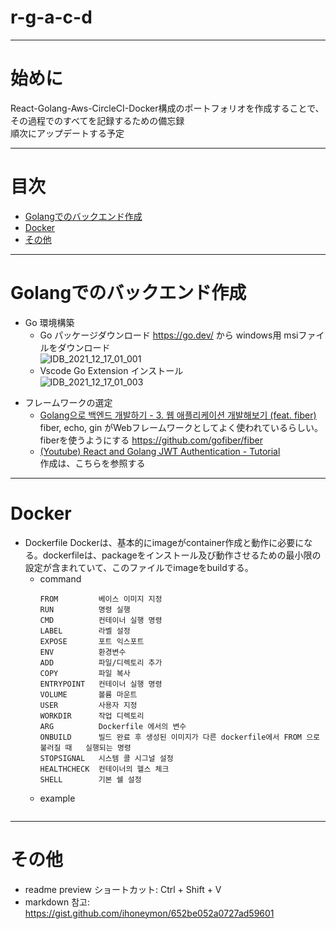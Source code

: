 # r-g-a-c-d

---
# 始めに 

React-Golang-Aws-CircleCI-Docker構成のポートフォリオを作成することで、その過程でのすべてを記録するための備忘録  
順次にアップデートする予定


---

# 目次

- [Golangでのバックエンド作成](#golangでのバックエンド作成)
- [Docker](#docker)
- [その他](#その他)

---

# Golangでのバックエンド作成

* Go 環境構築
    * Go パッケージダウンロード
        https://go.dev/ から windows用 msiファイルをダウンロード  
        ![IDB_2021_12_17_01_001](https://user-images.githubusercontent.com/44703302/146411047-e8561a92-d47b-49b1-938b-2935039b9b11.jpg)  
    * Vscode Go Extension インストール  
    ![IDB_2021_12_17_01_003](https://user-images.githubusercontent.com/44703302/146412309-1a6d7ae3-fc11-4e49-ba1f-d36b33a2b0a3.jpg)  
>

* フレームワークの選定
    *  [Golang으로 백엔드 개발하기 - 3. 웹 애플리케이션 개발해보기 (feat. fiber)](https://umi0410.github.io/blog/golang/how-to-backend-in-go-webapp/)  
    fiber, echo, gin がWebフレームワークとしてよく使われているらしい。 fiberを使うようにする
    https://github.com/gofiber/fiber
    * [(Youtube) React and Golang JWT Authentication - Tutorial](https://www.youtube.com/watch?v=d4Y2DkKbxM0)  
    作成は、こちらを参照する


---
# Docker

* Dockerfile
Dockerは、基本的にimageがcontainer作成と動作に必要になる。dockerfileは、packageをインストール及び動作させるための最小限の設定が含まれていて、このファイルでimageをbuildする。
  - command
    ```
    FROM         베이스 이미지 지정
    RUN          명령 실행
    CMD          컨테이너 실행 명령
    LABEL        라벨 설정
    EXPOSE       포트 익스포트
    ENV          환경변수
    ADD          파일/디렉토리 추가
    COPY         파일 복사
    ENTRYPOINT   컨테이너 실행 명령
    VOLUME       볼륨 마운트
    USER         사용자 지정
    WORKDIR      작업 디렉토리
    ARG          Dockerfile 에서의 변수
    ONBUILD      빌드 완료 후 생성된 이미지가 다른 dockerfile에서 FROM 으로 불러질 때   실행되는 명령
    STOPSIGNAL   시스템 콜 시그널 설정
    HEALTHCHECK  컨테이너의 헬스 체크
    SHELL        기본 쉘 설정
    ```
  - example
```

```

---

# その他


* readme preview ショートカット: Ctrl + Shift + V
* markdown 참고: https://gist.github.com/ihoneymon/652be052a0727ad59601

